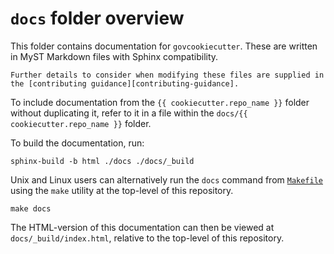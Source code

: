 # `docs` folder overview

This folder contains documentation for `govcookiecutter`. These are written in MyST Markdown files with Sphinx compatibility.

```{warning}
Further details to consider when modifying these files are supplied in the [contributing guidance][contributing-guidance].
```

To include documentation from the `{{ cookiecutter.repo_name }}`
folder without duplicating it, refer to it in a file within the `docs/{{ cookiecutter.repo_name }}` folder.

To build the documentation, run:

```shell
sphinx-build -b html ./docs ./docs/_build
```

Unix and Linux users can alternatively run the `docs` command from [`Makefile`][docs-makefile] using
the `make` utility at the top-level of this repository.

```shell
make docs
```

The HTML-version of this documentation can then be viewed at `docs/_build/index.html`,
relative to the top-level of this repository.

[docs-makefile]: https://github.com/best-practice-and-impact/govcookiecutter/blob/main/docs/govcookiecutter_structure/docs_structure_README.md#makefile
[contributing-guidance]: https://github.com/best-practice-and-impact/govcookiecutter/blob/main/%7B%7B%20cookiecutter.repo_name%20%7D%7D/docs/contributor_guide/CONTRIBUTING.md#documentation
